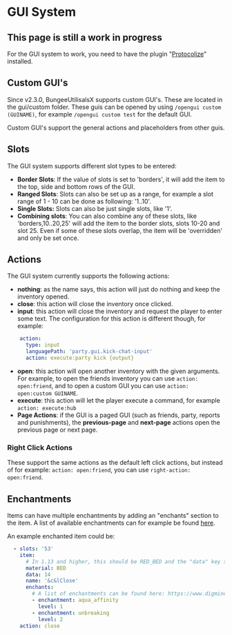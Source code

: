 # GUI System

## This page is still a work in progress

For the GUI system to work, you need to have the plugin
"[Protocolize](https://www.spigotmc.org/resources/protocolize-protocollib-for-bungeecord-waterfall-velocity.63778/)"
installed.

## Custom GUI's
Since v2.3.0, BungeeUtilisalsX supports custom GUI's. These are located in the gui/custom folder.
These guis can be opened by using `/opengui custom (GUINAME)`, for example `/opengui custom test` for the default GUI.

Custom GUI's support the general actions and placeholders from other guis.

## Slots
The GUI system supports different slot types to be entered:

- **Border Slots**: If the value of slots is set to 'borders', it will add the item to the top, side and bottom rows of the GUI.
- **Ranged Slots**: Slots can also be set up as a range, for example a slot range of 1 - 10 can be done as following: '1..10'.
- **Single Slots:** Slots can also be just single slots, like '1'.
- **Combining slots**: You can also combine any of these slots, like 'borders,10..20,25' will add the item to the border slots, slots 10-20 and slot 25.
Even if some of these slots overlap, the item will be 'overridden' and only be set once.

## Actions
The GUI system currently supports the following actions:
- **nothing**: as the name says, this action will just do nothing and keep the inventory opened.
- **close**: this action will close the inventory once clicked.
- **input**: this action will close the inventory and request the player to enter some text. 
The configuration for this action is different though, for example:
```yaml
    action:
      type: input
      languagePath: 'party.gui.kick-chat-input'
      action: execute:party kick {output}
```
- **open**: this action will open another inventory with the given arguments.
For example, to open the friends inventory you can use `action: open:friend`, and to open a custom GUI you can use `action: open:custom GUINAME`.
- **execute**: this action will let the player execute a command, for example `action: execute:hub`
- **Page Actions**: if the GUI is a paged GUI (such as friends, party, reports and punishments), the **previous-page** and **next-page** actions open the previous page or next page.

### Right Click Actions
These support the same actions as the default left click actions, but instead of for example: `action: open:friend`, you can use `right-action: open:friend`.

## Enchantments
Items can have multiple enchantments by adding an "enchants" section to the item.
A list of available enchantments can for example be found [here](https://www.digminecraft.com/lists/enchantment_list_pc.php).

An example enchanted item could be:
```yaml
  - slots: '53'
    item:
      # In 1.13 and higher, this should be RED_BED and the "data" key should be removed.
      material: BED
      data: 14
      name: '&c&lClose'
      enchants:
        # A list of enchantments can be found here: https://www.digminecraft.com/lists/enchantment_list_pc.php
        - enchantment: aqua_affinity
          level: 1
        - enchantment: unbreaking
          level: 2
    action: close
```